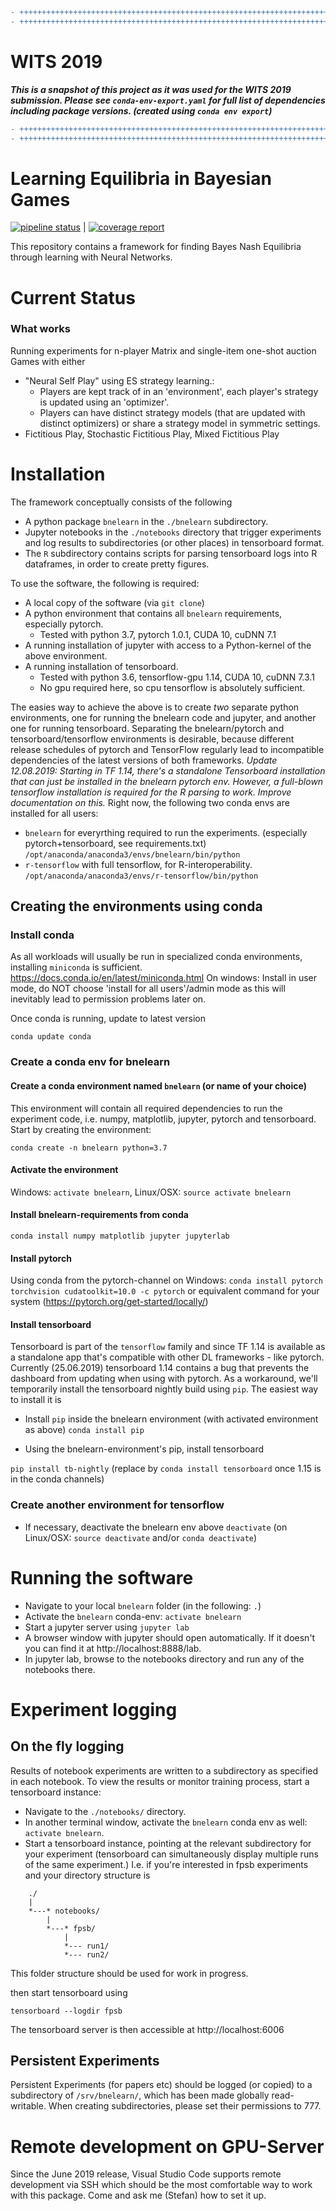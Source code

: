 

```diff
- +++++++++++++++++++++++++++++++++++++++++++++++++++++++++++++++++++++++++++++++++++++++++++++++++++++++++++++++++++++++
- +++++++++++++++++++++++++++++++++++++++++++++++++++++++++++++++++++++++++++++++++++++++++++++++++++++++++++++++++++++++
```
# WITS 2019
**_This is a snapshot of this project as it was used for the WITS 2019 submission. Please see `conda-env-export.yaml` for full list of dependencies including package versions. (created using `conda env export`)_**

```diff
- +++++++++++++++++++++++++++++++++++++++++++++++++++++++++++++++++++++++++++++++++++++++++++++++++++++++++++++++++++++++
- +++++++++++++++++++++++++++++++++++++++++++++++++++++++++++++++++++++++++++++++++++++++++++++++++++++++++++++++++++++++
```

# Learning Equilibria in Bayesian Games


[![pipeline status](https://gitlab.lrz.de/heidekrueger/bnelearn/badges/master/pipeline.svg)](https://gitlab.lrz.de/heidekrueger/bnelearn/commits/master) | [![coverage report](https://gitlab.lrz.de/heidekrueger/bnelearn/badges/master/coverage.svg)](https://gitlab.lrz.de/heidekrueger/bnelearn/commits/master)

This repository contains a framework for finding Bayes Nash Equilibria through learning with Neural Networks.

# Current Status

### What works

Running experiments for n-player Matrix and single-item one-shot auction Games with either
* "Neural Self Play" using ES strategy learning.:
  * Players are kept track of in an 'environment', each player's strategy is updated using an 'optimizer'.
  * Players can have distinct strategy models (that are updated with distinct optimizers) or share a strategy model in symmetric settings.
* Fictitious Play, Stochastic Fictitious Play, Mixed Fictitious Play



# Installation

The framework conceptually consists of the following
* A python package `bnelearn` in the `./bnelearn` subdirectory.
* Jupyter notebooks in the `./notebooks` directory that trigger experiments and
  log results to subdirectories (or other places) in tensorboard format.
* The `R` subdirectory contains scripts for parsing tensorboard logs into R dataframes, in order to create pretty figures.

To use the software, the following is required:
* A local copy of the software (via `git clone`)
* A python environment that contains all `bnelearn` requirements, especially pytorch.
    * Tested with python 3.7, pytorch 1.0.1, CUDA 10, cuDNN 7.1
* A running installation of jupyter with access to a Python-kernel of the above environment.
* A running installation of tensorboard.
    * Tested with python 3.6, tensorflow-gpu 1.14, CUDA 10, cuDNN 7.3.1
    * No gpu required here, so cpu tensorflow is absolutely sufficient.

The easies way to achieve the above is to create _two_ separate python environments, one for running the bnelearn code and jupyter, and another one for running tensorboard.
Separating the bnelearn/pytorch and tensorboard/tensorflow environments is desirable, because different release schedules
of pytorch and TensorFlow regularly lead to incompatible dependencies of the latest versions of both frameworks.
_Update 12.08.2019: Starting in TF 1.14, there's a standalone Tensorboard installation that can just be installed in the bnelearn pytorch env. However, a full-blown tensorflow installation is
required for the R parsing to work. Improve documentation on this._
Right now, the following two conda envs are installed for all users:
* `bnelearn` for everyrthing required to run the experiments. (especially pytorch+tensorboard, see requirements.txt)
 `/opt/anaconda/anaconda3/envs/bnelearn/bin/python`
* `r-tensorflow` with full tensorflow, for R-interoperability.  `/opt/anaconda/anaconda3/envs/r-tensorflow/bin/python`

## Creating the environments using conda

### Install conda

As all workloads will usually be run in specialized conda environments, installing `miniconda` is sufficient.
https://docs.conda.io/en/latest/miniconda.html
On windows: Install in user mode, do NOT choose 'install for all users'/admin mode as this will inevitably lead to permission problems later on.

Once conda is running, update to latest version

`conda update conda`

### Create a conda env for bnelearn

#### Create a conda environment named `bnelearn` (or name of your choice)

This environment will contain all required dependencies to run the experiment code, i.e.
numpy, matplotlib, jupyter, pytorch and tensorboard.
Start by creating the environment:

`conda create -n bnelearn python=3.7`

#### Activate the environment
Windows: `activate bnelearn`, Linux/OSX: `source activate bnelearn`

#### Install bnelearn-requirements from conda

`conda install numpy matplotlib jupyter jupyterlab`

#### Install pytorch

Using conda from the pytorch-channel on Windows:
`conda install pytorch torchvision cudatoolkit=10.0 -c pytorch`
or equivalent command for your system (https://pytorch.org/get-started/locally/)

#### Install tensorboard
Tensorboard is part of the `tensorflow` family and since TF 1.14 is available as a standalone app that's compatible with other DL frameworks - like pytorch.
Currently (25.06.2019) tensorboard 1.14 contains a bug that prevents the dashboard from updating when using with pytorch.
As a workaround, we'll temporarily install the tensorboard nightly build using `pip`. The easiest way to install it is

* Install `pip` inside the bnelearn environment (with activated environment as above)
`conda install pip`

* Using the bnelearn-environment's pip, install tensorboard

`pip install tb-nightly` (replace by `conda install tensorboard` once 1.15 is in the conda channels)

### Create another environment for tensorflow

* If necessary, deactivate the bnelearn env above
`deactivate` (on Linux/OSX: `source deactivate` and/or `conda deactivate`)


# Running the software

* Navigate to your local `bnelearn` folder (in the following: `.`)
* Activate the `bnelearn` conda-env: `activate bnelearn`
* Start a jupyter server using `jupyter lab`
* A browser window with jupyter should open automatically. If it doesn't you can find it at http://localhost:8888/lab.
* In jupyter lab, browse to the notebooks directory and run any of the notebooks there.


# Experiment logging 
## On the fly logging
Results of notebook experiments are written to a subdirectory as specified in each notebook. To view the results
or monitor training process, start a tensorboard instance:
* Navigate to the `./notebooks/` directory.
* In another terminal window, activate the `bnelearn` conda env as well: `activate bnelearn`.
* Start a tensorboard instance, pointing at the relevant subdirectory for your experiment (tensorboard can simultaneously display multiple runs of the same experiment.) I.e. if you're interested in fpsb experiments and your directory structure is

```
    ./
    |
    *---* notebooks/
        |
        *---* fpsb/
            |
            *--- run1/
            *--- run2/
```
This folder structure should be used for work in progress. 

then start tensorboard using

`tensorboard --logdir fpsb`

The tensorboard server is then accessible at http://localhost:6006

## Persistent Experiments
Persistent Experiments (for papers etc) should be logged (or copied) to a subdirectory
of
`/srv/bnelearn/`, which has been made globally read-writable.
When creating subdirectories, please set their permissions to 777.

# Remote development on GPU-Server

Since the June 2019 release, Visual Studio Code supports remote development via SSH which should be the most comfortable way to work with this package. Come and ask me (Stefan) how to set it up.

